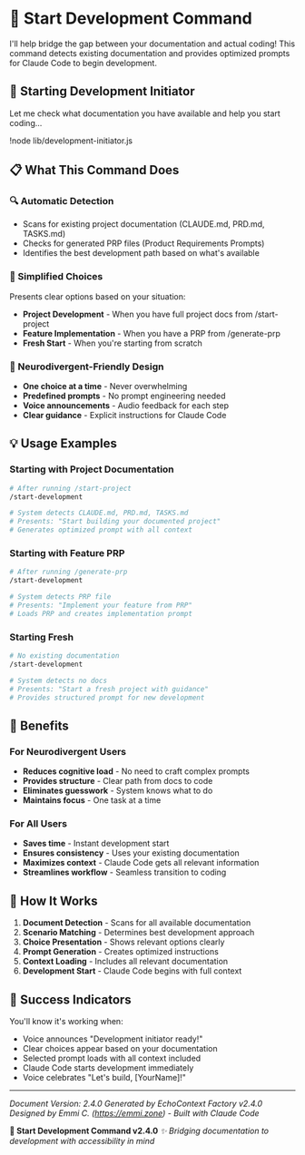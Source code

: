 # 🚀 Start Development Command

I'll help bridge the gap between your documentation and actual coding! This command detects existing documentation and provides optimized prompts for Claude Code to begin development.

## 🎯 Starting Development Initiator

Let me check what documentation you have available and help you start coding...

!node lib/development-initiator.js

## 📋 What This Command Does

### 🔍 Automatic Detection
- Scans for existing project documentation (CLAUDE.md, PRD.md, TASKS.md)
- Checks for generated PRP files (Product Requirements Prompts)
- Identifies the best development path based on what's available

### 🎯 Simplified Choices
Presents clear options based on your situation:
- **Project Development** - When you have full project docs from /start-project
- **Feature Implementation** - When you have a PRP from /generate-prp
- **Fresh Start** - When you're starting from scratch

### 🧠 Neurodivergent-Friendly Design
- **One choice at a time** - Never overwhelming
- **Predefined prompts** - No prompt engineering needed
- **Voice announcements** - Audio feedback for each step
- **Clear guidance** - Explicit instructions for Claude Code

## 💡 Usage Examples

### Starting with Project Documentation
```bash
# After running /start-project
/start-development

# System detects CLAUDE.md, PRD.md, TASKS.md
# Presents: "Start building your documented project"
# Generates optimized prompt with all context
```

### Starting with Feature PRP
```bash
# After running /generate-prp
/start-development

# System detects PRP file
# Presents: "Implement your feature from PRP"
# Loads PRP and creates implementation prompt
```

### Starting Fresh
```bash
# No existing documentation
/start-development

# System detects no docs
# Presents: "Start a fresh project with guidance"
# Provides structured prompt for new development
```

## 🌟 Benefits

### For Neurodivergent Users
- **Reduces cognitive load** - No need to craft complex prompts
- **Provides structure** - Clear path from docs to code
- **Eliminates guesswork** - System knows what to do
- **Maintains focus** - One task at a time

### For All Users
- **Saves time** - Instant development start
- **Ensures consistency** - Uses your existing documentation
- **Maximizes context** - Claude Code gets all relevant information
- **Streamlines workflow** - Seamless transition to coding

## 🔧 How It Works

1. **Document Detection** - Scans for all available documentation
2. **Scenario Matching** - Determines best development approach
3. **Choice Presentation** - Shows relevant options clearly
4. **Prompt Generation** - Creates optimized instructions
5. **Context Loading** - Includes all relevant documentation
6. **Development Start** - Claude Code begins with full context

## 🎉 Success Indicators

You'll know it's working when:
- Voice announces "Development initiator ready!"
- Clear choices appear based on your documentation
- Selected prompt loads with all context included
- Claude Code starts development immediately
- Voice celebrates "Let's build, [YourName]!"

---

*Document Version: 2.4.0*
*Generated by EchoContext Factory v2.4.0*
*Designed by Emmi C. (https://emmi.zone) - Built with Claude Code*

**🚀 Start Development Command v2.4.0**
*✨ Bridging documentation to development with accessibility in mind*